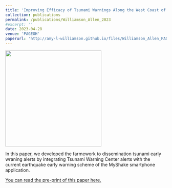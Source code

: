 ```yaml
---
title: 'Improving Efficacy of Tsunami Warnings Along the West Coast of the United States'
collection: publications
permalink: /publications/Williamson_Allen_2023
#excerpt: ''
date: 2023-04-28
venue: 'PAGEOH'
paperurl: 'http://amy-l-williamson.github.io/files/Williamson_Allen_PAGEOPH_2023.pdf'
---
```



<img src="http://amy-l-williamson.github.io/images/TEW_MyShake_photo.png" width="300">


In this paper, we developed the farmework to dissemination tsunami early wraning alerts by integrating Tsunami Warning Center alerts with the current earthquake early warning scheme of the MyShake smartphone application.


[You can read the pre-print of this paper here.](http://amy-l-williamson.github.io/files/Williamson_Allen_PAGEOPH_2023.pdf)

